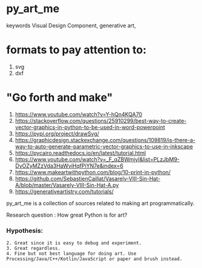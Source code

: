 # py_art_me

keywords Visual Design Component, generative art, 
# formats to pay attention to: 
1. svg
2. dxf

# "Go forth and make"
1. <https://www.youtube.com/watch?v=Y-hQn4KQA70>
2. <https://stackoverflow.com/questions/25910299/best-way-to-create-vector-graphics-in-python-to-be-used-in-word-powerpoint>
3. <https://pypi.org/project/drawSvg/>
4. <https://graphicdesign.stackexchange.com/questions/109819/is-there-a-way-to-auto-generate-parametric-vector-graphics-to-use-in-inkscape>
5. <https://pycairo.readthedocs.io/en/latest/tutorial.html>
6. <https://www.youtube.com/watch?v=_F_qZBWmjyI&list=PLzJbM9-DyOZyMZzVda3HaWviHqfPiYN7e&index=6>
7. <https://www.makeartwithpython.com/blog/10-print-in-python/>
8. <https://github.com/SebastienCaillat/Vasarely-VIII-Sin-Hat-A/blob/master/Vasarely-VIII-Sin-Hat-A.py>
9. <https://generativeartistry.com/tutorials/>

py_art_me is a collection of sources related to making art programmatically. 

Research question : How great Python is for art?

### Hypothesis: 
```1. Great if you newbie or/and cannot code in another language. 
2. Great since it is easy to debug and experiment.
3. Great regardless. 
4. Fine but not best language for doing art. Use Processing/Java/C++/Kotlin/JavaScript or paper and brush instead. 
```

